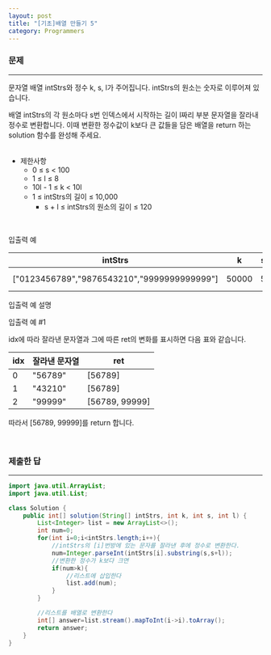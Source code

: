 ```yaml
---
layout: post
title: "[기초]배열 만들기 5"
category: Programmers
---
```


### 문제
---
문자열 배열 intStrs와 정수 k, s, l가 주어집니다. intStrs의 원소는 숫자로 이루어져 있습니다.

배열 intStrs의 각 원소마다 s번 인덱스에서 시작하는 길이 l짜리 부분 문자열을 잘라내 정수로 변환합니다. 이때 변환한 정수값이 k보다 큰 값들을 담은 배열을 return 하는 solution 함수를 완성해 주세요.      
&nbsp;


- 제한사항
    - 0 ≤ s < 100
    - 1 ≤ l ≤ 8
    - 10l - 1 ≤ k < 10l
    - 1 ≤ intStrs의 길이 ≤ 10,000
        - s + l ≤ intStrs의 원소의 길이 ≤ 120

&nbsp;

입출력 예

|intStrs|	k	|s	|l	|result|
|---|---|---|---|---|
|["0123456789","9876543210","9999999999999"]	|50000	|5	|5	|[56789, 99999]|


입출력 예 설명   

입출력 예 #1   

idx에 따라 잘라낸 문자열과 그에 따른 ret의 변화를 표시하면 다음 표와 같습니다.

|idx	|잘라낸 문자열|	ret|
|---|---|---|
|0	|"56789"|	[56789]|
|1	|"43210"|	[56789]|
|2	|"99999"|	[56789, 99999]|

따라서 [56789, 99999]를 return 합니다.

&nbsp;

### 제출한 답
---
```java
import java.util.ArrayList;
import java.util.List;

class Solution {
    public int[] solution(String[] intStrs, int k, int s, int l) {
        List<Integer> list = new ArrayList<>();
        int num=0;
        for(int i=0;i<intStrs.length;i++){
            //intStrs의 [i]번방에 있는 문자를 잘라낸 후에 정수로 변환한다.
            num=Integer.parseInt(intStrs[i].substring(s,s+l));
            //변환한 정수가 k보다 크면
            if(num>k){
                //리스트에 삽입한다
                list.add(num);
            }
        }

        //리스트를 배열로 변환한다
        int[] answer=list.stream().mapToInt(i->i).toArray();
        return answer;
    }
}
```
&nbsp;  





